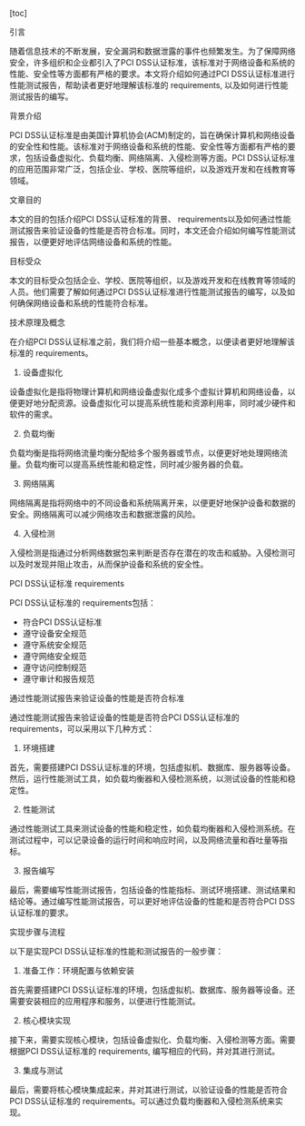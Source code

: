 
[toc]                    
                
                
引言

随着信息技术的不断发展，安全漏洞和数据泄露的事件也频繁发生。为了保障网络安全，许多组织和企业都引入了PCI DSS认证标准，该标准对于网络设备和系统的性能、安全性等方面都有严格的要求。本文将介绍如何通过PCI DSS认证标准进行性能测试报告，帮助读者更好地理解该标准的 requirements, 以及如何进行性能测试报告的编写。

背景介绍

PCI DSS认证标准是由美国计算机协会(ACM)制定的，旨在确保计算机和网络设备的安全性和性能。该标准对于网络设备和系统的性能、安全性等方面都有严格的要求，包括设备虚拟化、负载均衡、网络隔离、入侵检测等方面。PCI DSS认证标准的应用范围非常广泛，包括企业、学校、医院等组织，以及游戏开发和在线教育等领域。

文章目的

本文的目的包括介绍PCI DSS认证标准的背景、 requirements以及如何通过性能测试报告来验证设备的性能是否符合标准。同时，本文还会介绍如何编写性能测试报告，以便更好地评估网络设备和系统的性能。

目标受众

本文的目标受众包括企业、学校、医院等组织，以及游戏开发和在线教育等领域的人员。他们需要了解如何通过PCI DSS认证标准进行性能测试报告的编写，以及如何确保网络设备和系统的性能符合标准。

技术原理及概念

在介绍PCI DSS认证标准之前，我们将介绍一些基本概念，以便读者更好地理解该标准的 requirements。

1. 设备虚拟化

设备虚拟化是指将物理计算机和网络设备虚拟化成多个虚拟计算机和网络设备，以便更好地分配资源。设备虚拟化可以提高系统性能和资源利用率，同时减少硬件和软件的需求。

2. 负载均衡

负载均衡是指将网络流量均衡分配给多个服务器或节点，以便更好地处理网络流量。负载均衡可以提高系统性能和稳定性，同时减少服务器的负载。

3. 网络隔离

网络隔离是指将网络中的不同设备和系统隔离开来，以便更好地保护设备和数据的安全。网络隔离可以减少网络攻击和数据泄露的风险。

4. 入侵检测

入侵检测是指通过分析网络数据包来判断是否存在潜在的攻击和威胁。入侵检测可以及时发现并阻止攻击，从而保护设备和系统的安全性。

PCI DSS认证标准 requirements

PCI DSS认证标准的 requirements包括：

* 符合PCI DSS认证标准
* 遵守设备安全规范
* 遵守系统安全规范
* 遵守网络安全规范
* 遵守访问控制规范
* 遵守审计和报告规范

通过性能测试报告来验证设备的性能是否符合标准

通过性能测试报告来验证设备的性能是否符合PCI DSS认证标准的 requirements，可以采用以下几种方式：

1. 环境搭建

首先，需要搭建PCI DSS认证标准的环境，包括虚拟机、数据库、服务器等设备。然后，运行性能测试工具，如负载均衡器和入侵检测系统，以测试设备的性能和稳定性。

2. 性能测试

通过性能测试工具来测试设备的性能和稳定性，如负载均衡器和入侵检测系统。在测试过程中，可以记录设备的运行时间和响应时间，以及网络流量和吞吐量等指标。

3. 报告编写

最后，需要编写性能测试报告，包括设备的性能指标、测试环境搭建、测试结果和结论等。通过编写性能测试报告，可以更好地评估设备的性能和是否符合PCI DSS认证标准的要求。

实现步骤与流程

以下是实现PCI DSS认证标准的性能和测试报告的一般步骤：

1. 准备工作：环境配置与依赖安装

首先需要搭建PCI DSS认证标准的环境，包括虚拟机、数据库、服务器等设备。还需要安装相应的应用程序和服务，以便进行性能测试。

2. 核心模块实现

接下来，需要实现核心模块，包括设备虚拟化、负载均衡、入侵检测等方面。需要根据PCI DSS认证标准的 requirements, 编写相应的代码，并对其进行测试。

3. 集成与测试

最后，需要将核心模块集成起来，并对其进行测试，以验证设备的性能是否符合PCI DSS认证标准的 requirements。可以通过负载均衡器和入侵检测系统来实现。

